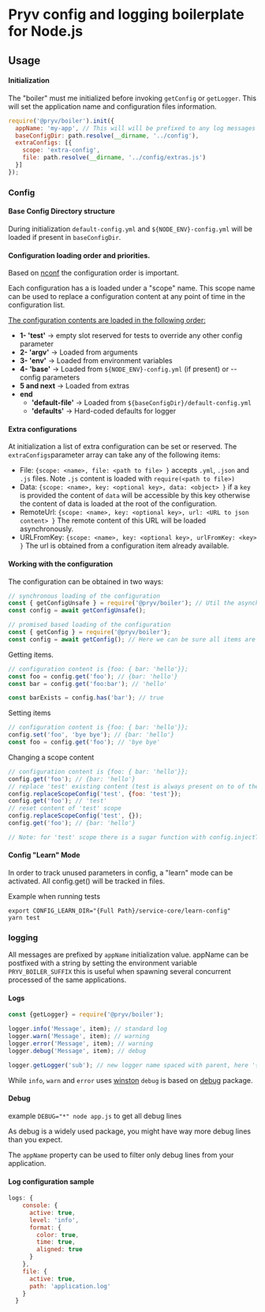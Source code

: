 # Pryv config and logging boilerplate for Node.js

## Usage

#### Initialization

The "boiler" must me initialized before invoking `getConfig` or `getLogger`. This will set the application name and configuration files information.

```javascript
require('@pryv/boiler').init({
  appName: 'my-app', // This will will be prefixed to any log messages
  baseConfigDir: path.resolve(__dirname, '../config'),
  extraConfigs: [{
    scope: 'extra-config',
    file: path.resolve(__dirname, '../config/extras.js')
  }]
});
```

### Config

#### Base Config Directory structure

During initialization `default-config.yml` and `${NODE_ENV}-config.yml` will be loaded if present in `baseConfigDir`.

#### Configuration loading order and priorities.

Based on [nconf](https://www.npmjs.com/package/nconf) the configuration order is important.

Each configuration has a is loaded under a "scope" name. This scope name can be used to replace a configuration content at any point of time in the configuration list.

<u>The configuration contents are loaded in the following order:</u>

- **1- 'test'** -> empty slot reserved for tests to override any other config parameter
- **2- 'argv'** -> Loaded from arguments
- **3- 'env'** -> Loaded from environment variables
- **4- 'base'** -> Loaded from `${NODE_ENV}-config.yml` (if present) or --config parameters
- **5 and next** -> Loaded from extras
- **end**
  - **'default-file'** -> Loaded from `${baseConfigDir}/default-config.yml`
  - **'defaults'** -> Hard-coded defaults for logger

#### Extra configurations

At initialization a list of extra configuration can be set or reserved. The `extraConfigs`parameter array can take any  of the following items:

- File: `{scope: <name>, file: <path to file> }` accepts `.yml`, `.json` and `.js` files. Note `.js` content is loaded with `require(<path to file>)`
- Data: `{scope: <name>, key: <optional key>, data: <object> }` if a `key` is provided the content of `data` will be accessible by this key otherwise the content of data is loaded at the root of the configuration.
- RemoteUrl: `{scope: <name>, key: <optional key>, url: <URL to json content> }`  The remote content of this URL will be loaded asynchronously.
- URLFromKey: `{scope: <name>, key: <optional key>, urlFromKey: <key> }` The url is obtained from a configuration item already available.

#### Working with the configuration

The configuration can be obtained in two ways:

```javascript
// synchronous loading of the configuration
const { getConfigUnsafe } = require('@pryv/boiler'); // Util the asynchronous contents such as URL are loaded, items might not be available.
const config = await getConfigUnsafe();

// promised based loading of the configuration
const { getConfig } = require('@pryv/boiler');
const config = await getConfig(); // Here we can be sure all items are fully loaded
```

Getting items.

```javascript
// configuration content is {foo: { bar: 'hello'}};
const foo = config.get('foo'); // {bar: 'hello'}
const bar = config.get('foo:bar'); // 'hello'

const barExists = config.has('bar'); // true
```

Setting items

```javascript
// configuration content is {foo: { bar: 'hello'}};
config.set('foo', 'bye bye'); // {bar: 'hello'}
const foo = config.get('foo'); // 'bye bye'
```

Changing a scope content

```javascript
// configuration content is {foo: { bar: 'hello'}};
config.get('foo'); // {bar: 'hello'}
// replace 'test' existing content (test is always present on to of the configurations list)
config.replaceScopeConfig('test', {foo: 'test'});
config.get('foo'); // 'test'
// reset content of 'test' scope
config.replaceScopeConfig('test', {});
config.get('foo'); // {bar: 'hello'}

// Note: for 'test' scope there is a sugar function with config.injectTestConfig(object)
```

#### Config "Learn" Mode
In order to track unused parameters in config, a "learn" mode can be activated. All config.get() will be tracked in files.

Example when running tests
```
export CONFIG_LEARN_DIR="{Full Path}/service-core/learn-config"
yarn test
```

### logging

All messages are prefixed by `appName` initialization value. appName can be postfixed with a string by setting the environment variable `PRYV_BOILER_SUFFIX` this is useful when spawning several concurrent processed of the same applications.

#### **Logs**

```javascript
const {getLogger} = require('@pryv/boiler');

logger.info('Message', item); // standard log
logger.warn('Message', item); // warning
logger.error('Message', item); // warning
logger.debug('Message', item); // debug

logger.getLogger('sub'); // new logger name spaced with parent, here '{appName}:boiler:sub'
```

While `info`, `warn` and `error` uses [winston](https://www.npmjs.com/package/winston) `debug` is based on [debug](https://www.npmjs.com/package/debug) package.

#### **Debug**

example `DEBUG="*" node app.js` to get all debug lines

As debug is a widely used package, you might have way more debug lines than you expect.

The `appName` property can be used to filter only debug lines from your application.

#### Log configuration sample

```javascript
logs: {
    console: {
      active: true,
      level: 'info',
      format: {
        color: true,
        time: true,
        aligned: true
      }
    },
    file: {
      active: true,
      path: 'application.log'
    }
  }
```
